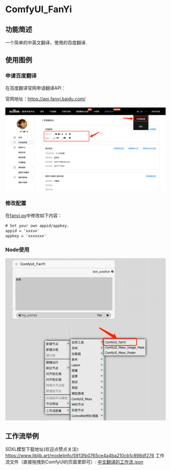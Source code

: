 # ComfyUI_FanYi

## 功能简述

一个简单的中英文翻译，使用的百度翻译.

## 使用图例

### 申请百度翻译

在百度翻译官网申请翻译API：

官网地址：https://api.fanyi.baidu.com/

![fanyi.png](image%2Ffanyi.png)

### 修改配置

在[fanyi.py](fanyi.py)中修改如下内容：

```shell
# Set your own appid/appkey.
appid = 'xxxxx'
appkey = 'xxxxxxx'
```

### Node使用

![node.png](image%2Fnode.png)

## 工作流举例

SDXL模型下载地址(欢迎点赞点关注): https://www.liblib.art/modelinfo/5913fb0765ce4a4ba210cb1c898df276
工作流文件（直接拖拽到ComfyUI的页面里即可）: [中文翻译的工作流.json](%E4%B8%AD%E6%96%87%E7%BF%BB%E8%AF%91%E7%9A%84%E5%B7%A5%E4%BD%9C%E6%B5%81.json)